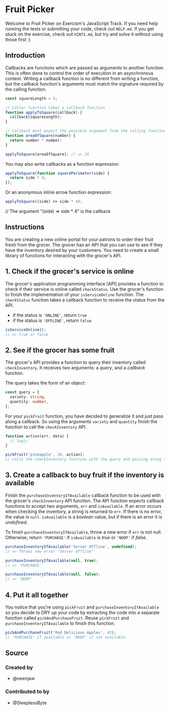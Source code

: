 # Fruit Picker

Welcome to Fruit Picker on Exercism's JavaScript Track.
If you need help running the tests or submitting your code, check out `HELP.md`.
If you get stuck on the exercise, check out `HINTS.md`, but try and solve it without using those first :)

## Introduction

Callbacks are functions which are passed as arguments to another function. This is often done to control the order of execution in an asynchronous context. Writing a callback function is no different from writing a function, but the callback function's arguments must match the signature required by the calling function.

```javascript
const squareLength = 5;

// Caller function takes a callback function
function applyToSquare(callback) {
  callback(squareLength);
}

// Callback must expect the possible argument from the calling function
function areaOfSquare(number) {
  return number * number;
}

applyToSquare(areaOfSquare); // => 25
```

You may also write callbacks as a function expression:

```javascript
applyToSquare(function squarePerimeter(side) {
  return side * 4;
});
```

Or an anonymous inline arrow function expression:

```javascript
applyToSquare((side) => side * 4);
```

// The argument "(side) => side \* 4" is the callback

## Instructions

You are creating a new online portal for your patrons to order their fruit fresh from the grocer. The grocer has an API that you can use to see if they have the inventory desired by your customers. You need to create a small library of functions for interacting with the grocer's API.

## 1. Check if the grocer's service is online

The grocer's application programming interface [API] provides a function to check if their service is online called `checkStatus`. Use the grocer's function to finish the implementation of your `isServiceOnline` function. The `checkStatus` function takes a callback function to receive the status from the API.

- if the status is `'ONLINE'`, return `true`
- if the status is `'OFFLINE'`, return `false`

```javascript
isServiceOnline();
// => true or false
```

## 2. See if the grocer has some fruit

The grocer's API provides a function to query their inventory called `checkInventory`. It receives two arguments: a _query_, and a _callback_ function.

The query takes the form of an _object_:

```typescript
const query = {
  variety: string,
  quantity: number,
};
```

For your `pickFruit` function, you have decided to generalize it and just pass along a callback. So using the arguments `variety` and `quantity` finish the function to call the `checkInventory` API.

```javascript
function action(err, data) {
  // logic
}

pickFruit('pineapple', 20, action);
// calls the checkInventory function with the query and passing along the `action` callback function
```

## 3. Create a callback to buy fruit if the inventory is available

Finish the `purchaseInventoryIfAvailable` callback function to be used with the grocer's `checkInventory` API function. The API function expects callback functions to accept two arguments, `err` and `isAvailable`. If an error occurs when checking the inventory, a string is returned to `err`. If there is no error, the value is `null`. `isAvailable` is a _boolean_ value, but if there is an error it is _undefined_.

To finish `purchaseInventoryIfAvailable`, throw a new error if `err` is not null. Otherwise, return `'PURCHASE'` if `isAvailable` is _true_ or `'NOOP'` if _false_.

```javascript
purchaseInventoryIfAvailable('Server Offline', undefined);
// => Throws new error "Server Offline"

purchaseInventoryIfAvailable(null, true);
// => 'PURCHASE'

purchaseInventoryIfAvailable(null, false);
// => 'NOOP'
```

## 4. Put it all together

You notice that you're using `pickFruit` and `purchaseInventoryIfAvailable` so you decide to DRY up your code by extracting the code into a separate function called `pickAndPurchaseFruit`. Reuse `pickFruit` and `purchaseInventoryIfAvailable` to finish this function.

```javascript
pickAndPurchaseFruit('Red Delicious Apples', 42);
// 'PURCHASE' if available or 'NOOP' if not available
```

## Source

### Created by

- @neenjaw

### Contributed to by

- @SleeplessByte